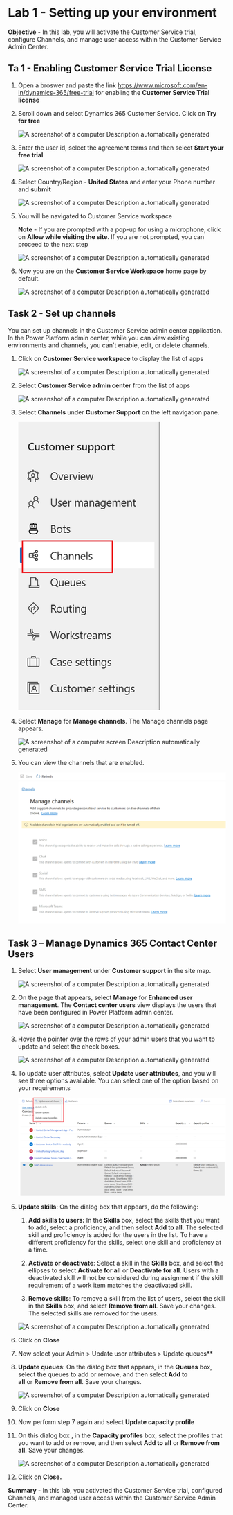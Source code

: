 # Lab 1 - Setting up your environment

**Objective** -  In this lab, you will activate the Customer Service trial, configure Channels, and manage user access within the Customer Service Admin Center.

## Ta 1 - Enabling Customer Service Trial License 

1.  Open a broswer and paste the link https://www.microsoft.com/en-in/dynamics-365/free-trial for enabling the **Customer Service Trial license**

2. Scroll down and select Dynamics 365 Customer Service. Click on **Try for free**

    ![A screenshot of a computer Description automatically
generated](./media/media1/image0.png)

3. Enter the user id, select the agreement terms and then select **Start your free trial**

    ![A screenshot of a computer Description automatically
generated](./media/media1/image1.png)

2.  Select Country/Region - **United States** and enter your Phone number and **submit**

    ![A screenshot of a computer Description automatically
generated](./media/media1/image2.png)

3.  You will be navigated to Customer Service workspace

    **Note** - If you are prompted with a pop-up for using a microphone, click on
    **Allow while visiting the site**. If you are not prompted, you can
    proceed to the next step

    ![A screenshot of a computer Description automatically
generated](./media/media1/image3.png)

5.  Now you are on the **Customer Service Workspace** home page by default.

    ![A screenshot of a computer Description automatically
generated](./media/media1/image4.png)

## Task 2 - Set up channels

You can set up channels in the Customer Service admin center
application. In the Power Platform admin center, while you can view
existing environments and channels, you can't enable, edit, or delete
channels.

1.  Click on **Customer Service workspace** to display the list of apps

    ![A screenshot of a computer Description automatically
generated](./media/media1/image5.png)

2.  Select **Customer Service admin center** from the list of apps

    ![A screenshot of a computer Description automatically
generated](./media/media1/image6.png)

3.  Select **Channels** under **Customer Support** on the left
    navigation pane.

    ![](./media/media1/image7.png)

4.  Select **Manage** for **Manage channels**. The Manage channels page
    appears.

    ![A screenshot of a computer screen Description automatically
generated](./media/media1/image8.png)

5.  You can view the channels that are enabled.

    ![](./media/media1/image9.png)

## Task 3 – Manage Dynamics 365 Contact Center Users

1.  Select **User management** under **Customer support** in the site
    map.

    ![A screenshot of a computer Description automatically
generated](./media/media1/image10.png)

2.  On the page that appears, select **Manage** for **Enhanced user
    management**. The **Contact center users** view displays the users
    that have been configured in Power Platform admin center.

    ![A screenshot of a computer Description automatically
generated](./media/media1/image11.png)

3.  Hover the pointer over the rows of your admin users that you want to
    update and select the check boxes.

    ![A screenshot of a computer Description automatically
generated](./media/media1/image12.png)

4.  To update user attributes, select **Update user attributes**, and
    you will see three options available. You can select one of the
    option based on your requirements

    ![](./media/media1/image13.png)

5.  **Update skills**: On the dialog box that appears, do the following:

    1.  **Add skills to users:** In the **Skills** box, select the
        skills that you want to add, select a proficiency, and then
        select **Add to all**. The selected skill and proficiency is
        added for the users in the list. To have a different proficiency
        for the skills, select one skill and proficiency at a time.

    2.  **Activate or deactivate**: Select a skill in
        the **Skills** box, and select the ellipses to select **Activate
        for all** or **Deactivate for all**. Users with a deactivated
        skill will not be considered during assignment if the skill
        requirement of a work item matches the deactivated skill.

    3.  **Remove skills**: To remove a skill from the list of users,
        select the skill in the **Skills** box, and select **Remove from
        all**. Save your changes. The selected skills are removed for
        the users.

    ![A screenshot of a computer Description automatically
generated](./media/media1/image14.png)

6.  Click on **Close**

7.  Now select your Admin \> Update user attributes \> Update
    queues**

8.  **Update queues**: On the dialog box that appears, in
    the **Queues** box, select the queues to add or remove, and then
    select **Add to all** or **Remove from all**. Save your changes.

    ![A screenshot of a computer Description automatically
generated](./media/media1/image15.png)

9.  Click on **Close**

10. Now perform step 7 again and select **Update capacity profile**

11. On this dialog box , in the **Capacity profiles** box, select the
    profiles that you want to add or remove, and then select **Add to
    all** or **Remove from all**. Save your changes.

    ![A screenshot of a computer Description automatically
generated](./media/media1/image16.png)

12. Click on **Close.**

**Summary** - In this lab, you activated the Customer Service trial, configured Channels, and managed user access within the Customer Service Admin Center.
